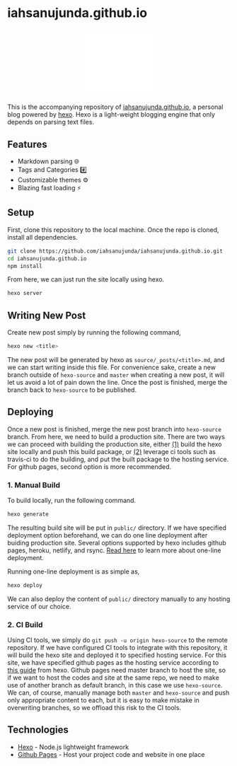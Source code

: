 # iahsanujunda.github.io

<p align="center">
<img src="./themes/cactus/source/images/darkicon.png" height="30%" width="30%" alt="jund-clothing" />
</p>

This is the accompanying repository of [iahsanujunda.github.io](https://iahsanujunda.github.io), a personal blog powered by [hexo](https://www.hexo.io). Hexo is a light-weight blogging engine that only depends on parsing text files.

## Features

- Markdown parsing 🌐
- Tags and Categories #️⃣
- Customizable themes ⚙️
- Blazing fast loading ⚡

## Setup

First, clone this repository to the local machine. Once the repo is cloned, install all dependencies.

```bash
git clone https://github.com/iahsanujunda/iahsanujunda.github.io.git
cd iahsanujunda.github.io
npm install
```

From here, we can just run the site locally using hexo.

```bash
hexo server
```

## Writing New Post

Create new post simply by running the following command,

```bash
hexo new <title>
```

The new post will be generated by hexo as `source/_posts/<title>.md`, and we can start writing inside this file. For convenience sake, create a new branch outside of `hexo-source` and `master` when creating a new post, it will let us avoid a lot of pain down the line. Once the post is finished, merge the branch back to `hexo-source` to be published. 

## Deploying

Once a new post is finished, merge the new post branch into `hexo-source` branch. From here, we need to build a production site. There are two ways we can proceed with building the production site, either [(1)](https://github.com/iahsanujunda/iahsanujunda.github.io#1-manual-build) build the hexo site locally and push this build package, or [(2)](https://github.com/iahsanujunda/iahsanujunda.github.io#2-ci-build) leverage ci tools such as travis-ci to do the building, and put the built package to the hosting service. For github pages, second option is more recommended.

### 1. Manual Build

To build locally, run the following command.

```bash
hexo generate
```

The resulting build site will be put in `public/` directory. If we have specified deployment option beforehand, we can do one line deployment after buiding production site. Several options supported by hexo includes github pages, heroku, netlify, and rsync. [Read here](https://hexo.io/docs/one-command-deployment) to learn more about one-line deployment.

Running one-line deployment is as simple as,

```bash
hexo deploy
``` 

We can also deploy the content of `public/` directory manually to any hosting service of our choice.

### 2. CI Build

Using CI tools, we simply do `git push -u origin hexo-source` to the remote repository. If we have configured CI tools to integrate with this repository, it will build the hexo site and deployed it to specified hosting service. For this site, we have specified github pages as the hosting service according to [this guide](https://hexo.io/docs/github-pages) from hexo. Github pages need master branch to host the site, so if we want to host the codes and site at the same repo, we need to make use of another branch as default branch, in this case we use `hexo-source`. We can, of course, manually manage both `master` and `hexo-source` and push only appropriate content to each, but it is easy to make mistake in overwriting branches, so we offload this risk to the CI tools.

## Technologies

- [Hexo](https://hexo.io/) - Node.js lightweight framework 
- [Github Pages](https://pages.github.com/) - Host your project code and website in one place
